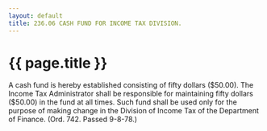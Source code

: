 ```yaml
---
layout: default 
title: 236.06 CASH FUND FOR INCOME TAX DIVISION.
---
```


{{ page.title }}
================

A cash fund is hereby established consisting of fifty dollars (\$50.00).
The Income Tax Administrator shall be responsible for maintaining fifty
dollars (\$50.00) in the fund at all times. Such fund shall be used only
for the purpose of making change in the Division of Income Tax of the
Department of Finance. (Ord. 742. Passed 9-8-78.)
